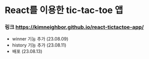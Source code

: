 # React를 이용한 tic-tac-toe 앱
### 링크 https://kimneighbor.github.io/react-tictactoe-app/
- winner 기능 추가 (23.08.09)
- history 기능 추가 (23.08.11)
- 배포 (23.08.13)